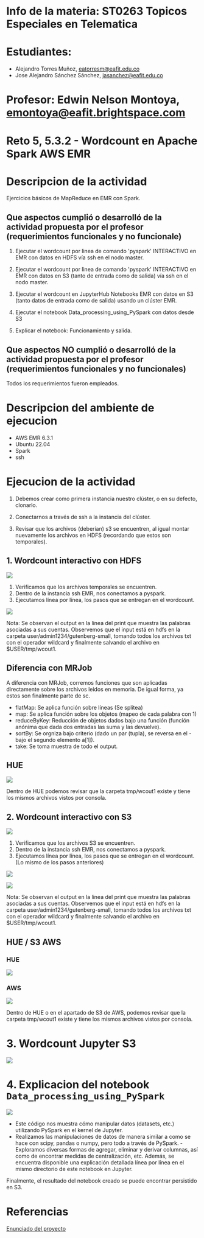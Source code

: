 # Info de la materia: ST0263 Topicos Especiales en Telematica

# Estudiantes:
- Alejandro Torres Muñoz, eatorresm@eafit.edu.co
- Jose Alejandro Sánchez Sánchez, jasanchez@eafit.edu.co

# Profesor: Edwin Nelson Montoya, emontoya@eafit.brightspace.com

# Reto 5, 5.3.2 - Wordcount en Apache Spark AWS EMR

# Descripcion de la actividad

Ejercicios básicos de MapReduce en EMR con Spark.

## Que aspectos cumplió o desarrolló de la actividad propuesta por el profesor (requerimientos funcionales y no funcionale)

1. Ejecutar el wordcount por linea de comando 'pyspark' INTERACTIVO en EMR con datos en HDFS vía ssh en el nodo master.

2. Ejecutar el wordcount por linea de comando 'pyspark' INTERACTIVO en EMR con datos en S3 (tanto de entrada como de salida)  vía ssh en el nodo master.

3. Ejecutar el wordcount en JupyterHub Notebooks EMR con datos en S3 (tanto datos de entrada como de salida) usando un clúster EMR.

4. Ejecutar el notebook Data_processing_using_PySpark con datos desde S3

5. Explicar el notebook: Funcionamiento y salida.


## Que aspectos NO cumplió o desarrolló de la actividad propuesta por el profesor (requerimientos funcionales y no funcionales)

Todos los requerimientos fueron empleados.

# Descripcion del ambiente de ejecucion

- AWS EMR 6.3.1
- Ubuntu 22.04
- Spark
- ssh


# Ejecucion de la actividad

1. Debemos crear como primera instancia nuestro clúster, o en su defecto, clonarlo.

2. Conectarnos a través de ssh a la instancia del clúster.

3. Revisar que los archivos (deberían) s3 se encuentren, al igual montar nuevamente los archivos en HDFS (recordando que estos son temporales).

## 1. Wordcount interactivo con HDFS

![](./images/1.png)

1. Verificamos que los archivos temporales se encuentren.
2. Dentro de la instancia ssh EMR, nos conectamos a pyspark.
2. Ejecutamos línea por línea, los pasos que se entregan en el wordcount.

![](./images/2.png)


Nota: Se observan el output en la linea del print que muestra las palabras asociadas a sus cuentas. Observemos que el input está en hdfs en la carpeta user/admin1234/gutenberg-small, tomando todos los archivos txt con el operador wildcard y finalmente salvando el archivo en $USER/tmp/wcout1.

## Diferencia con MRJob

A diferencia con MRJob, corremos funciones que son aplicadas directamente sobre los archivos leidos en memoria. De igual forma, ya estos son finalmente parte de sc.

- flatMap: Se aplica función sobre líneas (Se splitea)
- map: Se aplica función sobre los objetos (mapeo de cada palabra con 1)
- reduceByKey: Reducción de objetos dados bajo una función (función anónima que dada dos entradas las suma y las devuelve).
- sortBy: Se orgniza bajo criterio (dado un par (tupla), se reversa en el - bajo el segundo elemento a[1]).
- take: Se toma muestra de todo el output.

## HUE

![](./images/3-hdfs.png)

Dentro de HUE podemos revisar que la carpeta tmp/wcout1 existe y tiene los mismos archivos vistos por consola.

## 2. Wordcount interactivo con S3

![](./images/1.png)

1. Verificamos que los archivos S3 se encuentren.
2. Dentro de la instancia ssh EMR, nos conectamos a pyspark.
2. Ejecutamos línea por línea, los pasos que se entregan en el wordcount. 
(Lo mismo de los pasos anteriores)

![](./images/3-s3.png)

![](./images/4-s3.png)


Nota: Se observan el output en la linea del print que muestra las palabras asociadas a sus cuentas. Observemos que el input está en hdfs en la carpeta user/admin1234/gutenberg-small, tomando todos los archivos txt con el operador wildcard y finalmente salvando el archivo en $USER/tmp/wcout1.

## HUE / S3 AWS

### HUE
![](./images/5-s3.png)
### AWS
![](./images/6-s3.png)

Dentro de HUE o en el apartado de S3 de AWS, podemos revisar que la carpeta tmp/wcout1 existe y tiene los mismos archivos vistos por consola.

# 3. Wordcount Jupyter S3
![](./images/7-s3.jpeg)

# 4.  Explicacion del notebook `Data_processing_using_PySpark`

![](https://github.com/Alejandro2144/eatorresm-st0263/blob/main/Reto%205/reto%205-3-2/Comentarios%20Data%20Processing.ipynb)

- Este código nos muestra cómo manipular datos (datasets, etc.) utilizando PySpark en el kernel de Jupyter.
- Realizamos las manipulaciones de datos de manera similar a como se hace con scipy, pandas o numpy, pero todo a través de PySpark.
-Exploramos diversas formas de agregar, eliminar y derivar columnas, así como de encontrar medidas de centralización, etc. Además, se encuentra disponible una explicación detallada línea por línea en el mismo directorio de este notebook en Jupyter.

Finalmente, el resultado del notebook creado se puede encontrar persistido en S3.

# Referencias

[Enunciado del proyecto](https://github.com/st0263eafit/st0263-231/blob/main/bigdata/lab5-3-mrjob-spark.txt)
